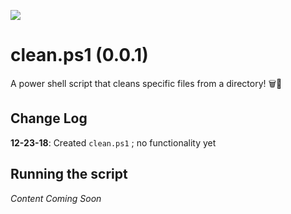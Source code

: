 ![](https://img.shields.io/badge/script-working-brightgreen.svg)

# clean.ps1 (0.0.1)
A power shell script that cleans specific files from a directory! 🗑📁

## Change Log
**12-23-18**: Created `clean.ps1` ; no functionality yet

## Running the script
_Content Coming Soon_